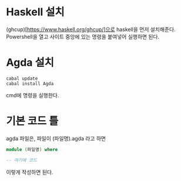 
# Haskell 설치
(ghcup)[https://www.haskell.org/ghcup/]으로 haskell을 먼저 설치해준다. Powershell을 열고 사이트 중앙에 있는 명령을 붙여넣어 실행하면 된다.

# Agda 설치
```
cabal update
cabal install Agda
```
cmd에 명령을 실행한다.

# 기본 코드 틀
agda 파일은, 파일이 (파일명).agda 라고 하면
```agda
module (파일명) where

-- 여기에 코드
```
이렇게 작성하면 된다.